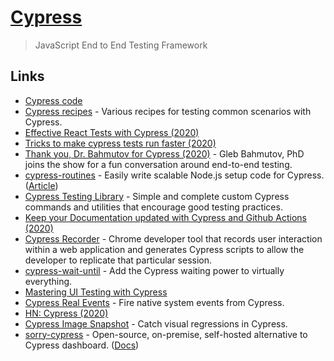 # [Cypress](https://www.cypress.io/)

> JavaScript End to End Testing Framework

## Links

- [Cypress code](https://github.com/cypress-io/cypress)
- [Cypress recipes](https://github.com/cypress-io/cypress-example-recipes) - Various recipes for testing common scenarios with Cypress.
- [Effective React Tests with Cypress (2020)](https://glebbahmutov.com/blog/effective-react-tests/)
- [Tricks to make cypress tests run faster (2020)](https://twitter.com/oleg008/status/1314114975783362561)
- [Thank you, Dr. Bahmutov for Cypress (2020)](https://changelog.com/jsparty/148) - Gleb Bahmutov, PhD joins the show for a fun conversation around end-to-end testing.
- [cypress-routines](https://github.com/maximilianschmitt/cypress-routines) - Easily write scalable Node.js setup code for Cypress. ([Article](https://maxschmitt.me/posts/cypress-routines/))
- [Cypress Testing Library](https://github.com/testing-library/cypress-testing-library) - Simple and complete custom Cypress commands and utilities that encourage good testing practices.
- [Keep your Documentation updated with Cypress and Github Actions (2020)](https://emasuriano.com/blog/keep-your-documentation-updated-with-cypress-and-github-actions)
- [Cypress Recorder](https://github.com/KabaLabs/Cypress-Recorder) - Chrome developer tool that records user interaction within a web application and generates Cypress scripts to allow the developer to replicate that particular session.
- [cypress-wait-until](https://github.com/NoriSte/cypress-wait-until) - Add the Cypress waiting power to virtually everything.
- [Mastering UI Testing with Cypress](https://github.com/NoriSte/working-software-mastering-ui-testing)
- [Cypress Real Events](https://github.com/dmtrKovalenko/cypress-real-events) - Fire native system events from Cypress.
- [HN: Cypress (2020)](https://news.ycombinator.com/item?id=25381242)
- [Cypress Image Snapshot](https://github.com/jaredpalmer/cypress-image-snapshot) - Catch visual regressions in Cypress.
- [sorry-cypress](https://github.com/sorry-cypress/sorry-cypress) - Open-source, on-premise, self-hosted alternative to Cypress dashboard. ([Docs](https://sorry-cypress.dev/))
